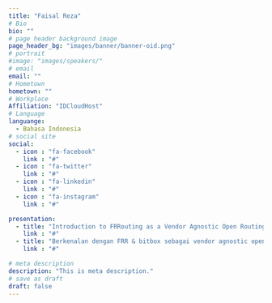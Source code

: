 ```yaml
---
title: "Faisal Reza"
# Bio
bio: ""
# page header background image
page_header_bg: "images/banner/banner-oid.png"
# portrait
#image: "images/speakers/"
# email
email: ""
# Hometown
hometown: ""
# Workplace
Affiliation: "IDCloudHost"
# Language
languange:
  - Bahasa Indonesia
# social site
social:
  - icon : "fa-facebook"
    link : "#"
  - icon : "fa-twitter"
    link : "#"
  - icon : "fa-linkedin"
    link : "#"
  - icon : "fa-instagram"
    link : "#"

presentation:
  - title: "Introduction to FRRouting as a Vendor Agnostic Open Routing Platform(Not Documented)"
    link : "#"
  - title: "Berkenalan dengan FRR & bitbox sebagai vendor agnostic open routing platform(Not Documented)"
    link : "#"

# meta description
description: "This is meta description."
# save as draft
draft: false
---
```

